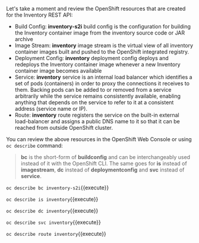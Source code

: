 Let's take a moment and review the OpenShift resources that are created for the Inventory REST API:

* Build Config: **inventory-s2i** build config is the configuration for building the Inventory 
container image from the inventory source code or JAR archive
* Image Stream: **inventory** image stream is the virtual view of all inventory container 
images built and pushed to the OpenShift integrated registry.
* Deployment Config: **inventory** deployment config deploys and redeploys the Inventory container 
image whenever a new Inventory container image becomes available
* Service: **inventory** service is an internal load balancer which identifies a set of 
pods (containers) in order to proxy the connections it receives to them. Backing pods can be 
added to or removed from a service arbitrarily while the service remains consistently available, 
enabling anything that depends on the service to refer to it at a consistent address (service name 
or IP).
* Route: **inventory** route registers the service on the built-in external load-balancer 
and assigns a public DNS name to it so that it can be reached from outside OpenShift cluster.

You can review the above resources in the OpenShift Web Console or using `oc describe` command:

> **bc** is the short-form of **buildconfig** and can be interchangeably used 
> instead of it with the OpenShift CLI. The same goes for **is** instead 
> of **imagestream**, **dc** instead of **deploymentconfig** and **svc** instead of **service**.


`oc describe bc inventory-s2i`{{execute}}

`oc describe is inventory`{{execute}}

`oc describe dc inventory`{{execute}}

`oc describe svc inventory`{{execute}}

`oc describe route inventory`{{execute}}
